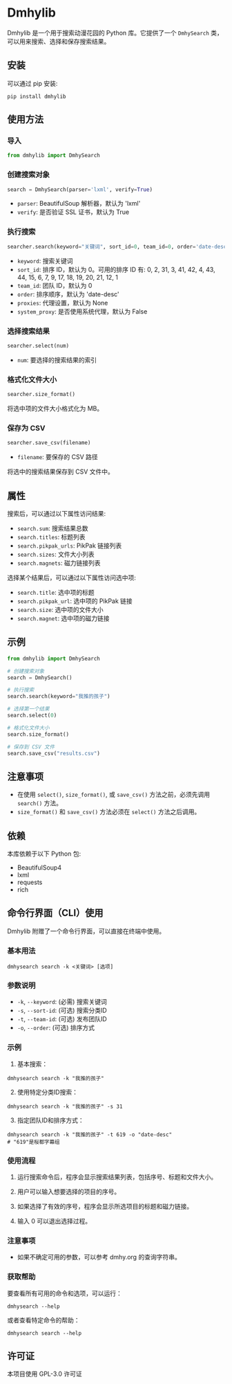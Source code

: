 # Dmhylib

Dmhylib 是一个用于搜索动漫花园的 Python 库。它提供了一个 `DmhySearch` 类，可以用来搜索、选择和保存搜索结果。

## 安装

可以通过 pip 安装:

```
pip install dmhylib
```

## 使用方法

### 导入

```python
from dmhylib import DmhySearch
```

### 创建搜索对象

```python
search = DmhySearch(parser='lxml', verify=True)
```

- `parser`: BeautifulSoup 解析器，默认为 'lxml'
- `verify`: 是否验证 SSL 证书，默认为 True

### 执行搜索

```python
searcher.search(keyword="关键词", sort_id=0, team_id=0, order='date-desc', proxies=None, system_proxy=False)
```

- `keyword`: 搜索关键词
- `sort_id`: 排序 ID，默认为 0。可用的排序 ID 有: 0, 2, 31, 3, 41, 42, 4, 43, 44, 15, 6, 7, 9, 17, 18, 19, 20, 21, 12, 1
- `team_id`: 团队 ID，默认为 0
- `order`: 排序顺序，默认为 'date-desc'
- `proxies`: 代理设置，默认为 None
- `system_proxy`: 是否使用系统代理，默认为 False

### 选择搜索结果

```python
searcher.select(num)
```

- `num`: 要选择的搜索结果的索引

### 格式化文件大小

```python
searcher.size_format()
```

将选中项的文件大小格式化为 MB。

### 保存为 CSV

```python
searcher.save_csv(filename)
```

- `filename`: 要保存的 CSV 路径

将选中的搜索结果保存到 CSV 文件中。

## 属性

搜索后，可以通过以下属性访问结果:

- `search.sum`: 搜索结果总数
- `search.titles`: 标题列表
- `search.pikpak_urls`: PikPak 链接列表
- `search.sizes`: 文件大小列表
- `search.magnets`: 磁力链接列表

选择某个结果后，可以通过以下属性访问选中项:

- `search.title`: 选中项的标题
- `search.pikpak_url`: 选中项的 PikPak 链接
- `search.size`: 选中项的文件大小
- `search.magnet`: 选中项的磁力链接

## 示例

```python
from dmhylib import DmhySearch

# 创建搜索对象
search = DmhySearch()

# 执行搜索
search.search(keyword="我推的孩子")

# 选择第一个结果
search.select(0)

# 格式化文件大小
search.size_format()

# 保存到 CSV 文件
search.save_csv("results.csv")
```

## 注意事项

- 在使用 `select()`, `size_format()`, 或 `save_csv()` 方法之前，必须先调用 `search()` 方法。
- `size_format()` 和 `save_csv()` 方法必须在 `select()` 方法之后调用。

## 依赖

本库依赖于以下 Python 包:

- BeautifulSoup4
- lxml
- requests
- rich

## 命令行界面（CLI）使用

Dmhylib 附赠了一个命令行界面，可以直接在终端中使用。

### 基本用法

```
dmhysearch search -k <关键词> [选项]
```

### 参数说明

- `-k`, `--keyword`: (必需) 搜索关键词
- `-s`, `--sort-id`: (可选) 搜索分类ID
- `-t`, `--team-id`: (可选) 发布团队ID
- `-o`, `--order`: (可选) 排序方式

### 示例

1. 基本搜索：

```
dmhysearch search -k "我推的孩子"
```

2. 使用特定分类ID搜索：

```
dmhysearch search -k "我推的孩子" -s 31
```

3. 指定团队ID和排序方式：

```
dmhysearch search -k "我推的孩子" -t 619 -o "date-desc"
# "619"是桜都字幕组
```

### 使用流程

1. 运行搜索命令后，程序会显示搜索结果列表，包括序号、标题和文件大小。

2. 用户可以输入想要选择的项目的序号。

3. 如果选择了有效的序号，程序会显示所选项目的标题和磁力链接。

4. 输入 0 可以退出选择过程。

### 注意事项

- 如果不确定可用的参数，可以参考 dmhy.org 的查询字符串。

### 获取帮助

要查看所有可用的命令和选项，可以运行：

```
dmhysearch --help
```

或者查看特定命令的帮助：

```
dmhysearch search --help
```

## 许可证

本项目使用 GPL-3.0 许可证